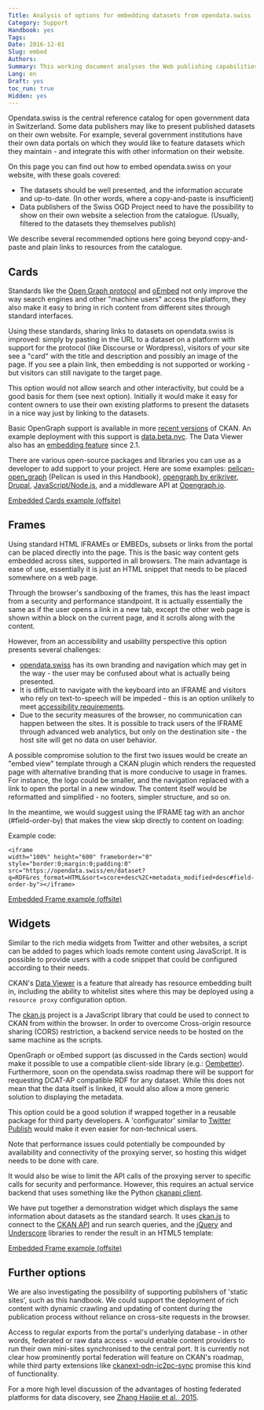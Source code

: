 ```yaml
---
Title: Analysis of options for embedding datasets from opendata.swiss
Category: Support
Handbook: yes
Tags:
Date: 2016-12-01
Slug: embed
Authors:
Summary: This working document analyses the Web publishing capabilities of CKAN portals, in order to present and discuss options for sharing rich content on third-party sites.
Lang: en
Draft: yes
toc_run: true
Hidden: yes
---
```



Opendata.swiss is the central reference catalog for open government data in Switzerland. Some data publishers may like to present published datasets on their own website. For example, several government institutions have their own data portals on which they would like to feature datasets which they maintain - and integrate this with other information on their website.

On this page you can find out how to embed opendata.swiss on your website, with these goals covered:

- The datasets should be well presented, and the information accurate and up-to-date. (In other words, where a copy-and-paste is insufficient)
- Data publishers of the Swiss OGD Project need to have the possibility to show on their own website a selection from the catalogue. (Usually, filtered to the datasets they themselves publish)

We describe several recommended options here going beyond copy-and-paste and plain links to resources from the catalogue.

## Cards

Standards like the [Open Graph protocol](http://ogp.me) and [oEmbed](http://oembed.com) not only improve the way search engines and other "machine users" access the platform, they also make it easy to bring in rich content from different sites through standard interfaces.

Using these standards, sharing links to datasets on opendata.swiss is improved: simply by pasting in the URL to a dataset on a platform with support for the protocol (like Discourse or Wordpress), visitors of your site see a "card" with the title and description and possibly an image of the page. If you see a plain link, then embedding is not supported or working - but visitors can still navigate to the target page.

This option would not allow search and other interactivity, but could be a good basis for them (see next option). Initially it would make it easy for content owners to use their own existing platforms to present the datasets in a nice way just by linking to the datasets.

Basic OpenGraph support is available in more [recent versions](https://github.com/ckan/ckanext-showcase/pull/7) of CKAN. An example deployment with this support is [data.beta.nyc](http://data.beta.nyc/showcase/nyc-marriage-index). The Data Viewer also has an [embedding feature](http://docs.ckan.org/en/ckan-2.2.3/data-viewer.html#embed-previews) since 2.1.

There are various open-source packages and libraries you can use as a developer to add support to your project. Here are some examples: [pelican-open_graph](https://github.com/whiskyechobravo/pelican-open_graph) (Pelican is used in this Handbook), [opengraph by erikriver](https://github.com/erikriver/opengraph), [Drupal](https://www.drupal.org/project/oembed), [JavaScript/Node.js](https://www.npmjs.com/package/open-graph), and a middleware API at [Opengraph.io](https://www.opengraph.io/documentation/).

<a href="http://opendataswiss-lindas-test.datalets.ch/embed-opengraph.html" target="_blank" class="btn btn-default">Embedded Cards example (offsite)</a>

## Frames

Using standard HTML IFRAMEs or EMBEDs, subsets or links from the portal can be placed directly into the page. This is the basic way content gets embedded across sites, supported in all browsers. The main advantage is ease of use, essentially it is just an HTML snippet that needs to be placed somewhere on a web page.

Through the browser's sandboxing of the frames, this has the least impact from a security and performance standpoint. It is actually essentially the same as if the user opens a link in a new tab, except the other web page is shown within a block on the current page, and it scrolls along with the content.

However, from an accessibility and usability perspective this option presents several challenges:

- [opendata.swiss](http://opendata.swiss) has its own branding and navigation which may get in the way - the user may be confused about what is actually being presented.
- It is difficult to navigate with the keyboard into an IFRAME and visitors who rely on text-to-speech will be impeded - this is an option unlikely to meet [accessibility requirements](http://www.accessibility-checklist.ch/).
- Due to the security measures of the browser, no communication can happen between the sites. It is possible to track users of the IFRAME through advanced web analytics, but only on the destination site - the host site will get no data on user behavior.

A possible compromise solution to the first two issues would be create an "embed view" template through a CKAN plugin which renders the requested page with alternative branding that is more conducive to usage in frames. For instance, the logo could be smaller, and the navigation replaced with a link to open the portal in a new window. The content itself would be reformatted and simplified - no footers, simpler structure, and so on.

In the meantime, we would suggest using the IFRAME tag with an anchor (#field-order-by) that makes the view skip directly to content on loading:

Example code:
```
<iframe
width="100%" height="600" frameborder="0"
style="border:0;margin:0;padding:0"
src="https://opendata.swiss/en/dataset?q=RDF&res_format=HTML&sort=score+desc%2C+metadata_modified+desc#field-order-by"></iframe>
```

<a href="http://opendataswiss-lindas-test.datalets.ch/embed-iframe.html" target="_blank" class="btn btn-default">Embedded Frame example (offsite)</a>

## Widgets

Similar to the rich media widgets from Twitter and other websites, a script can be added to pages which loads remote content using JavaScript. It is possible to provide users with a code snippet that could be configured according to their needs.

CKAN's [Data Viewer](http://docs.ckan.org/en/latest/maintaining/data-viewer.html) is a feature that already has resource embedding built in, including the ability to whitelist sites where this may be deployed using a `resource proxy` configuration option.

The [ckan.js](https://github.com/okfn/ckan.js) project is a JavaScript library that could be used to connect to CKAN from within the browser. In order to overcome Cross-origin resource sharing (CORS) restriction, a backend service needs to be hosted on the same machine as the scripts.

OpenGraph or oEmbed support (as discussed in the Cards section) would make it possible to use a compatible client-side library (e.g.: [Oembetter](https://github.com/punkave/oembetter)). Furthermore, soon on the opendata.swiss roadmap there will be support for requesting DCAT-AP compatible RDF for any dataset. While this does not mean that the data itself is linked, it would also allow a more generic solution to displaying the metadata.

This option could be a good solution if wrapped together in a reusable package for third party developers. A 'configurator' similar to [Twitter Publish](https://publish.twitter.com) would make it even easier for non-technical users.

Note that performance issues could potentially be compounded by availability and connectivity of the proxying server, so hosting this widget needs to be done with care.

It would also be wise to limit the API calls of the proxying server to specific calls for security and performance. However, this requires an actual service backend that uses something like the Python [ckanapi client](https://github.com/ckan/ckanapi).

We have put together a demonstration widget which displays the same information about datasets as the standard search. It uses [ckan.js](https://github.com/okfn/ckan.js) to connect to the [CKAN API](http://docs.ckan.org/en/latest/api/) and run search queries, and the [jQuery](http://jquery.com/) and [Underscore](http://underscorejs.org/) libraries to render the result in an HTML5 template:

<a href="http://opendataswiss-lindas-test.datalets.ch/embed-widget.html" target="_blank" class="btn btn-default">Embedded Frame example (offsite)</a>

## Further options

We are also investigating the possibility of supporting publishers of 'static sites', such as this handbook. We could support the deployment of rich content with dynamic crawling and updating of content during the publication process without reliance on cross-site requests in the browser.

Access to regular exports from the portal's underlying database - in other words, federated or raw data access - would enable content providers to run their own mini-sites synchronised to the central port. It is currently not clear how prominently portal federation will feature on CKAN's roadmap, while third party extensions like [ckanext-odn-ic2pc-sync](https://github.com/OpenDataNode/ckanext-odn-ic2pc-sync) promise this kind of functionality.

For a more high level discussion of the advantages of hosting federated platforms for data discovery, see [Zhang Haojie et al., 2015](https://www.researchgate.net/publication/283356205_Data-as-a-Service_A_Cloud-Based_Federated_Platform_to_Facilitate_Discovery_of_Private_Sector_Datasets).
